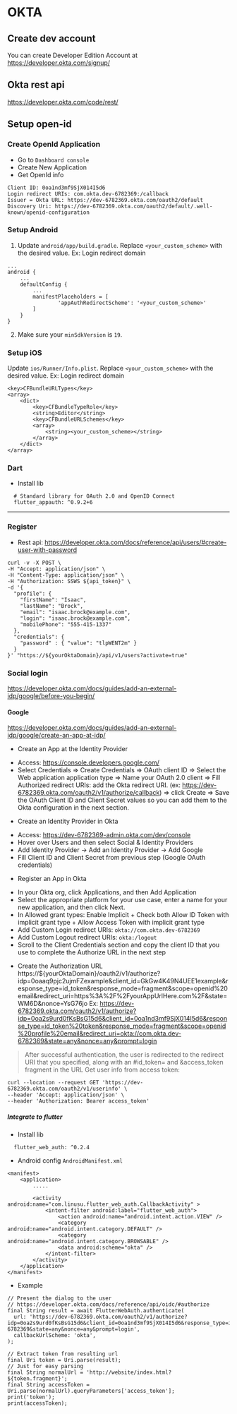 # OKTA

## Create dev account

You can create Developer Edition Account at https://developer.okta.com/signup/

## Okta rest api

https://developer.okta.com/code/rest/ 

## Setup open-id

### Create OpenId Application

- Go to `Dashboard console`
- Create New Application
- Get OpenId info
```
Client ID: 0oa1nd3mf9SjX014I5d6
Login redirect URIs: com.okta.dev-6782369:/callback	
Issuer = Okta URL: https://dev-6782369.okta.com/oauth2/default
Discovery Uri: https://dev-6782369.okta.com/oauth2/default/.well-known/openid-configuration
```

### Setup Android

1. Update `android/app/build.gradle`. Replace `<your_custom_scheme>` with the desired value. Ex: Login redirect domain

```
...
android {
    ...
    defaultConfig {
        ...
        manifestPlaceholders = [
                'appAuthRedirectScheme': '<your_custom_scheme>'
        ]
    }
}
```

2. Make sure your `minSdkVersion` is `19`.

### Setup iOS

Update `ios/Runner/Info.plist`. Replace `<your_custom_scheme>` with the desired value. Ex: Login redirect domain

```
<key>CFBundleURLTypes</key>
<array>
    <dict>
        <key>CFBundleTypeRole</key>
        <string>Editor</string>
        <key>CFBundleURLSchemes</key>
        <array>
            <string><your_custom_scheme></string>
        </array>
    </dict>
</array>
```

### Dart

- Install lib
```
  # Standard library for OAuth 2.0 and OpenID Connect
  flutter_appauth: ^0.9.2+6
```

--------------

### Register

- Rest api: https://developer.okta.com/docs/reference/api/users/#create-user-with-password
```
curl -v -X POST \
-H "Accept: application/json" \
-H "Content-Type: application/json" \
-H "Authorization: SSWS ${api_token}" \
-d '{
  "profile": {
    "firstName": "Isaac",
    "lastName": "Brock",
    "email": "isaac.brock@example.com",
    "login": "isaac.brock@example.com",
    "mobilePhone": "555-415-1337"
  },
  "credentials": {
    "password" : { "value": "tlpWENT2m" }
  }
}' "https://${yourOktaDomain}/api/v1/users?activate=true"
```

### Social login

https://developer.okta.com/docs/guides/add-an-external-idp/google/before-you-begin/

#### Google

https://developer.okta.com/docs/guides/add-an-external-idp/google/create-an-app-at-idp/

* Create an App at the Identity Provider
- Access: https://console.developers.google.com/
- Select Credentials => Create Credentials => OAuth client ID => Select the Web application application type 
=> Name your OAuth 2.0 client => Fill Authorized redirect URIs: add the Okta redirect URI. (ex: https://dev-6782369.okta.com/oauth2/v1/authorize/callback) 
=> click Create => Save the OAuth Client ID and Client Secret values so you can add them to the Okta configuration in the next section.

* Create an Identity Provider in Okta
- Access: https://dev-6782369-admin.okta.com/dev/console
- Hover over Users and then select Social & Identity Providers
- Add Identity Provider -> Add an Identity Provider -> Add Google
- Fill Client ID and Client Secret from previous step (Google OAuth credentials)
* Register an App in Okta
- In your Okta org, click Applications, and then Add Application
- Select the appropriate platform for your use case, enter a name for your new application, and then click Next.
- In Allowed grant types: Enable Implicit + Check both Allow ID Token with implicit grant type + Allow Access Token with implicit grant type 
- Add Custom Login redirect URIs: `okta://com.okta.dev-6782369`
- Add Custom Logout redirect URIs: `okta:/logout`
- Scroll to the Client Credentials section and copy the client ID that you use to complete the Authorize URL in the next step
* Create the Authorization URL
https://${yourOktaDomain}/oauth2/v1/authorize?idp=0oaaq9pjc2ujmFZexample&client_id=GkGw4K49N4UEE1example&response_type=id_token&response_mode=fragment&scope=openid%20email&redirect_uri=https%3A%2F%2FyourAppUrlHere.com%2F&state=WM6D&nonce=YsG76jo
Ex: https://dev-6782369.okta.com/oauth2/v1/authorize?idp=0oa2s9urd0fKsBsG15d6&client_id=0oa1nd3mf9SjX014I5d6&response_type=id_token%20token&response_mode=fragment&scope=openid%20profile%20email&redirect_uri=okta://com.okta.dev-6782369&state=any&nonce=any&prompt=login

> After successful authentication, the user is redirected to the redirect URI that you specified, along with an #id_token= and &access_token fragment in the URL
> Get user info from access token: 
```
curl --location --request GET 'https://dev-6782369.okta.com/oauth2/v1/userinfo' \
--header 'Accept: application/json' \
--header 'Authorization: Bearer access_token'
```

##### Integrate to flutter 
- Install lib
```
  flutter_web_auth: ^0.2.4
```

- Android config `AndroidManifest.xml`
```
<manifest>
    <application>
        .....

        <activity android:name="com.linusu.flutter_web_auth.CallbackActivity" >
            <intent-filter android:label="flutter_web_auth">
                <action android:name="android.intent.action.VIEW" />
                <category android:name="android.intent.category.DEFAULT" />
                <category android:name="android.intent.category.BROWSABLE" />
                <data android:scheme="okta" />
            </intent-filter>
        </activity>
    </application>
</manifest>
```

- Example
```
// Present the dialog to the user
// https://developer.okta.com/docs/reference/api/oidc/#authorize
final String result = await FlutterWebAuth.authenticate(
  url: 'https://dev-6782369.okta.com/oauth2/v1/authorize?idp=0oa2s9urd0fKsBsG15d6&client_id=0oa1nd3mf9SjX014I5d6&response_type=id_token%20token&response_mode=fragment&scope=openid&redirect_uri=okta://com.okta.dev-6782369&state=any&nonce=any&prompt=login',
  callbackUrlScheme: 'okta',
);

// Extract token from resulting url
final Uri token = Uri.parse(result);
// Just for easy parsing
final String normalUrl = 'http://website/index.html?${token.fragment}';
final String accessToken = Uri.parse(normalUrl).queryParameters['access_token'];
print('token');
print(accessToken);
```
